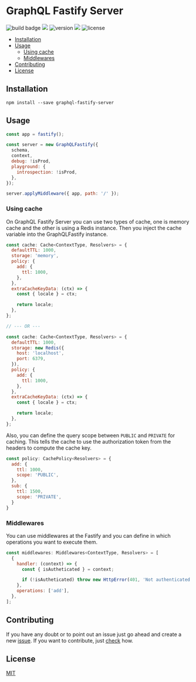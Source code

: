 # GraphQL Fastify Server

![build badge](https://github.com/rpvsilva/graphql-fastify-server/actions/workflows/ci.yml/badge.svg) 
[<img src="https://img.shields.io/npm/dt/graphql-fastify-server?color=brightgreen&logo=npm">](https://npmjs.com/package/graphql-fastify-server)
![version](https://img.shields.io/npm/v/graphql-fastify-server?color=brightgreen&label=version)
[<img src="https://snyk.io/test/github/rpvsilva/graphql-fastify-server/badge.svg">](https://snyk.io/test/github/rpvsilva/graphql-fastify-server)
![license](https://img.shields.io/github/license/rpvsilva/graphql-fastify-server?color=blue&logo=github)

- [Installation](#installation)
- [Usage](#usage)
  - [Using cache](#using-cache)
  - [Middlewares](#middlewares)
- [Contributing](#contributing)
- [License](#license)


## Installation

```shell
npm install --save graphql-fastify-server
```

## Usage

```javascript
const app = fastify();

const server = new GraphQLFastify({
  schema,
  context,
  debug: !isProd,
  playground: {
    introspection: !isProd,
  },
});

server.applyMiddleware({ app, path: '/' });
```

### Using cache
On GraphQL Fastify Server you can use two types of cache, one is memory cache and the other is using a Redis instance. Then you inject the cache variable into the GraphQLFastify instance.

```javascript
const cache: Cache<ContextType, Resolvers> = {
  defaultTTL: 1000,
  storage: 'memory',
  policy: {
    add: {
      ttl: 1000,
    },
  },
  extraCacheKeyData: (ctx) => {
    const { locale } = ctx;

    return locale;
  },
};

// --- OR ---

const cache: Cache<ContextType, Resolvers> = {
  defaultTTL: 1000,
  storage: new Redis({
    host: 'localhost',
    port: 6379,
  }),
  policy: {
    add: {
      ttl: 1000,
    },
  },
  extraCacheKeyData: (ctx) => {
    const { locale } = ctx;

    return locale;
  },
};
```

Also, you can define the query scope between `PUBLIC` and `PRIVATE` for caching. This tells the cache to use the authorization token from the headers to compute the cache key.

```javascript
const policy: CachePolicy<Resolvers> = {
  add: {
    ttl: 1000,
    scope: 'PUBLIC',
  },
  sub: {
    ttl: 1500,
    scope: 'PRIVATE',
  }
}
```

### Middlewares

You can use middlewares at the Fastify and you can define in which operations you want to execute them.

```javascript
const middlewares: Middlewares<ContextType, Resolvers> = [
  {
    handler: (context) => {
      const { isAutheticated } = context;

      if (!isAutheticated) throw new HttpError(401, 'Not authenticated');
    },
    operations: ['add'],
  },
];
```

## Contributing
If you have any doubt or to point out an issue just go ahead and create a new [issue](https://github.com/rpvsilva/graphql-fastify-server/issues/new). If you want to contribute, just [check](./CONTRIBUTING.md) how. 

## License
[MIT](./LICENSE)